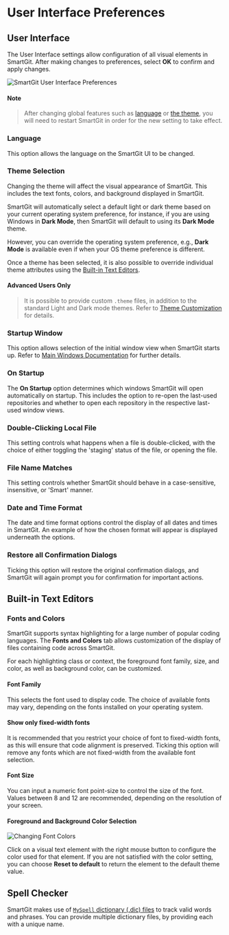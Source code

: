 # User Interface Preferences

## User Interface

The User Interface settings allow configuration of all visual elements in SmartGit.
After making changes to preferences, select **OK** to confirm and apply changes.

![SmartGit User Interface Preferences](../../images/Preferences-user-interface-themes.png)

#### Note
> After changing global features such as [language](#language) or [the theme](#theme-selection), you will need to restart SmartGit in order for the new setting to take effect.

### Language

This option allows the language on the SmartGit UI to be changed.

### Theme Selection

Changing the theme will affect the visual appearance of SmartGit.
This includes the text fonts, colors, and background displayed in SmartGit.

SmartGit will automatically select a default light or dark theme based on your current operating system preference, for instance, if you are using Windows in **Dark Mode**, then SmartGit will default to using its **Dark Mode** theme.

However, you can override the operating system preference, e.g., **Dark Mode** is available even if when your OS theme preference is different.

Once a theme has been selected, it is also possible to override individual theme attributes using the [Built-in Text Editors](#built-in-text-editors).

#### Advanced Users Only
> It is possible to provide custom `.theme` files, in addition to the standard Light and Dark mode themes.
> Refer to [Theme Customization](../AdvancedSettings/Theme-Customization.md) for details.

### Startup Window

This option allows selection of the initial window view when SmartGit starts up.
Refer to [Main Windows Documentation](../Main-Windows.md) for further details.

### On Startup

The **On Startup** option determines which windows SmartGit will open automatically on startup.
This includes the option to re-open the last-used repositories and whether to open each repository in the respective last-used window views.

### Double-Clicking Local File

This setting controls what happens when a file is double-clicked, with the choice of either toggling the 'staging' status of the file, or opening the file.

### File Name Matches

This setting controls whether SmartGit should behave in a case-sensitive, insensitive, or 'Smart' manner.

### Date and Time Format

The date and time format options control the display of all dates and times in SmartGit.
An example of how the chosen format will appear is displayed underneath the options.

### Restore all Confirmation Dialogs

Ticking this option will restore the original confirmation dialogs, and SmartGit will again prompt you for confirmation for important actions.

## Built-in Text Editors

### Fonts and Colors

SmartGit supports syntax highlighting for a large number of popular coding languages.
The **Fonts and Colors** tab allows customization of the display of files containing code across SmartGit.

For each highlighting class or context, the foreground font family, size, and color, as well as background color, can be customized.

#### Font Family

This selects the font used to display code.
The choice of available fonts may vary, depending on the fonts installed on your operating system.

#### Show only fixed-width fonts

It is recommended that you restrict your choice of font to fixed-width fonts, as this will ensure that code alignment is preserved.
Ticking this option will remove any fonts which are not fixed-width from the available font selection.

#### Font Size

You can input a numeric font point-size to control the size of the font.
Values between 8 and 12 are recommended, depending on the resolution of your screen.

#### Foreground and Background Color Selection

![Changing Font Colors](../../images/Preferences-user-interface-fonts-and-colors.png)

Click on a visual text element with the right mouse button to configure the color used for that element.
If you are not satisfied with the color setting, you can choose **Reset to default** to return the element to the default theme value.

## Spell Checker

SmartGit makes use of [`MySpell` dictionary (.dic) files](https://en.wikipedia.org/wiki/MySpell) to track valid words and phrases.
You can provide multiple dictionary files, by providing each with a unique name.
